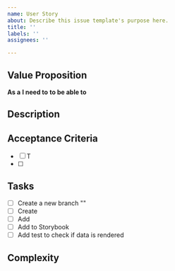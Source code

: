 ```yaml
---
name: User Story
about: Describe this issue template's purpose here.
title: ''
labels: ''
assignees: ''

---
```


## Value Proposition
**As a** 
**I need to**
**to be able to**
## Description

## Acceptance Criteria
- [ ]  T
- [ ] 
## Tasks
- [ ] Create a new branch ""
- [ ] Create 
- [ ] Add 
- [ ] Add to Storybook
- [ ] Add test to check if data is rendered
## Complexity
